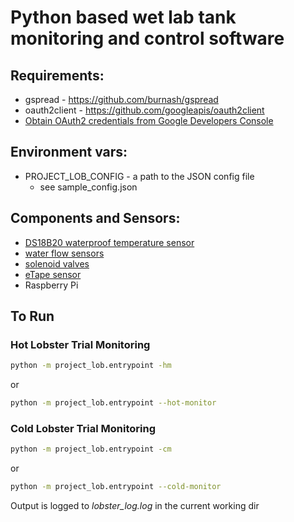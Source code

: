 # Python based wet lab tank monitoring and control software

## Requirements:
  - gspread - https://github.com/burnash/gspread
  - oauth2client - https://github.com/googleapis/oauth2client
  - [Obtain OAuth2 credentials from Google Developers Console](http://gspread.readthedocs.org/en/latest/oauth2.html)

## Environment vars:
  - PROJECT_LOB_CONFIG - a path to the JSON config file
    - see sample_config.json

## Components and Sensors:
  - [DS18B20 waterproof temperature sensor](https://www.adafruit.com/product/381)
  - [water flow sensors](https://www.adafruit.com/product/828)
  - [solenoid valves](https://www.adafruit.com/product/997)
  - [eTape sensor](https://www.adafruit.com/product/3828)
  - Raspberry Pi

## To Run
### Hot Lobster Trial Monitoring

```sh
python -m project_lob.entrypoint -hm
```

or

```sh
python -m project_lob.entrypoint --hot-monitor
```

### Cold Lobster Trial Monitoring

```sh
python -m project_lob.entrypoint -cm
```

or

```sh
python -m project_lob.entrypoint --cold-monitor
```

Output is logged to _lobster_log.log_ in the current working dir
